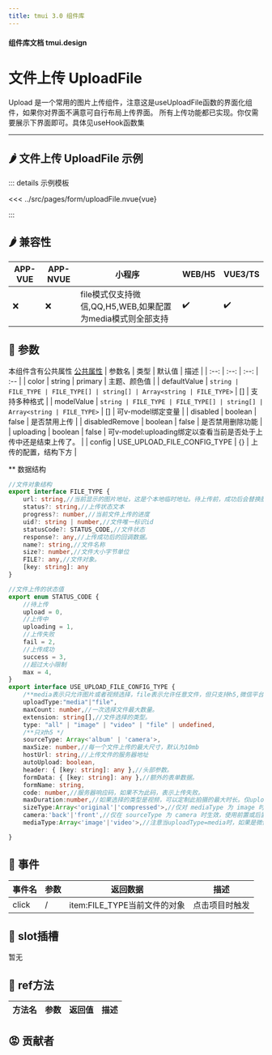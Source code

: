 ```yaml
---
title: tmui 3.0 组件库
---
```


<script setup>
import webview from '../components/mobileWebview.vue'
</script>

#### 组件库文档 tmui.design

# 文件上传 UploadFile
Upload 是一个常用的图片上传组件，注意这是useUploadFile函数的界面化组件，如果你对界面不满意可自行布局上传界面。
所有上传功能都已实现。你仅需要展示下界面即可。具体见useHook函数集

---

## :hot_pepper: 文件上传 UploadFile 示例

<webview url="https://tmui.design/h5/#/pages/form/uploadFile"></webview>

::: details 示例模板

<<< ../src/pages/form/uploadFile.nvue{vue}

:::

## :hot_pepper: 兼容性

| APP-VUE | APP-NVUE | 小程序 | WEB/H5 | VUE3/TS |
| --- | --- | --- | --- | --- |
| :x: | :x: | file模式仅支持微信,QQ,H5,WEB,如果配置为media模式则全部支持 | :heavy_check_mark: | :heavy_check_mark: |

## :seedling: 参数

本组件含有公共属性 [公共属性](/spec/组件公共样式.html)
| 参数名 | 类型 | 默认值 | 描述 |
| :--: | :--: | :--: | :-- |
| color | string | primary | 主题、颜色值 |
| defaultValue | ```string | FILE_TYPE | FILE_TYPE[] | string[] | Array<string | FILE_TYPE>``` | [] | 支持多种格式 |
| modelValue | ```string | FILE_TYPE | FILE_TYPE[] | string[] | Array<string | FILE_TYPE>``` | [] | 可v-model绑定变量 |
| disabled | boolean | false | 是否禁用上传 |
| disabledRemove | boolean | false | 是否禁用删除功能 |
| uploading | boolean | false | 可v-model:uploading绑定以查看当前是否处于上传中还是结束上传了。 |
| config | USE_UPLOAD_FILE_CONFIG_TYPE | {} | 上传的配置，结构下方 |

** 数据结构

```ts
//文件对象结构
export interface FILE_TYPE {
    url: string,//当前显示的图片地址，这是个本地临时地址。待上传前，成功后会替换服务器地址。
    status?: string,//上传状态文本
    progress?: number,//当前文件上传的进度
    uid?: string | number,//文件唯一标识id
    statusCode?: STATUS_CODE,//文件状态
    response?: any,//上传成功后的回调数据。
    name?: string,//文件名称
    size?: number,//文件大小字节单位
    FILE?: any,//文件对象。
    [key: string]: any
}

//文件上传的状态值
export enum STATUS_CODE {
    //待上传
    upload = 0,
    //上传中
    uploading = 1,
    //上传失败
    fail = 2,
    //上传成功
    success = 3,
    //超过大小限制
    max = 4,
}
export interface USE_UPLOAD_FILE_CONFIG_TYPE {
    /**media表示只允许图片或者视频选择，file表示允许任意文件，但只支持h5,微信平台  */
    uploadType:"media"|"file",
    maxCount: number,//一次选择文件最大数量。
    extension: string[],//文件选择的类型。
    type: "all" | "image" | "video" | "file" | undefined,
    /**只对h5 */
    sourceType: Array<'album' | 'camera'>,
    maxSize: number,//每一个文件上传的最大尺寸，默认为10mb
    hostUrl: string,//上传文件的服务器地址
    autoUpload: boolean,
    header: { [key: string]: any },//头部参数。
    formData: { [key: string]: any },//额外的表单数据。
    formName: string,
    code: number,//服务器响应码，如果不为此码，表示上传失败。
    maxDuration:number,//如果选择的类型是视频，可以定制此拍摄的最大时长。仅uploadType为media时有效
    sizeType:Array<'original'|'compressed'>,//仅对 mediaType 为 image 时有效，是否压缩所选文件,仅uploadType为media时有效
    camera:'back'|'front',//仅在 sourceType 为 camera 时生效，使用前置或后置摄像头,仅uploadType为media时有效
    mediaType:Array<'image'|'video'>,//注意当uploadType=media时，如果是微信，抖音，飞书这里可以为当前正常类型值；如果是其它平台：只取数组中第一个值，比如要选择图片设置为["image"],视频：["video"],仅uploadType为media时有效

}
```

## :rose: 事件

| 事件名 | 参数 | 返回数据 | 描述 |
| --- | --- | --- | --- |
| click | / | item:FILE_TYPE当前文件的对象 | 点击项目时触发 |

## :corn: slot插槽
暂无

## :green_salad: ref方法

| 方法名 | 参数 | 返回值 | 描述 |
| :--: | :--: | :--: | :-- |





## :rage: 贡献者

